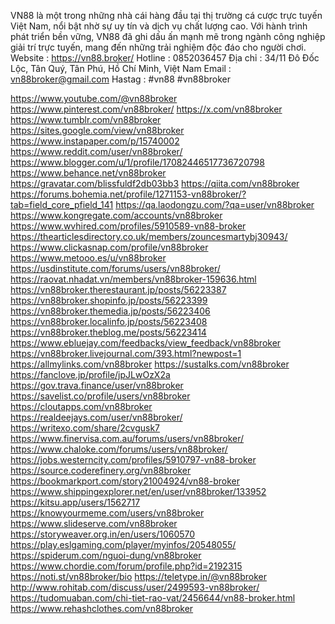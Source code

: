 VN88 là một trong những nhà cái hàng đầu tại thị trường cá cược trực tuyến Việt Nam, nổi bật nhờ sự uy tín và dịch vụ chất lượng cao. Với hành trình phát triển bền vững, VN88 đã ghi dấu ấn mạnh mẽ trong ngành công nghiệp giải trí trực tuyến, mang đến những trải nghiệm độc đáo cho người chơi.
Website : https://vn88.broker/
Hotline : 0852036457
Địa chỉ : 34/11 Đô Đốc Lộc, Tân Quý, Tân Phú, Hồ Chí Minh, Việt Nam
Email : vn88broker@gmail.com
Hastag : #vn88 #vn88broker

https://www.youtube.com/@vn88broker
https://www.pinterest.com/vn88broker/
https://x.com/vn88broker
https://www.tumblr.com/vn88broker
https://sites.google.com/view/vn88broker
https://www.instapaper.com/p/15740002
https://www.reddit.com/user/vn88broker/
https://www.blogger.com/u/1/profile/17082446517736720798
https://www.behance.net/vn88broker
https://gravatar.com/blissfuldf2db03bb3
https://qiita.com/vn88broker
https://forums.bohemia.net/profile/1271153-vn88broker/?tab=field_core_pfield_141
https://qa.laodongzu.com/?qa=user/vn88broker
https://www.kongregate.com/accounts/vn88broker
https://www.wvhired.com/profiles/5910589-vn88-broker
https://thearticlesdirectory.co.uk/members/zouncesmartybj30943/
https://www.clickasnap.com/profile/vn88broker
https://www.metooo.es/u/vn88broker
https://usdinstitute.com/forums/users/vn88broker/
https://raovat.nhadat.vn/members/vn88broker-159636.html
https://vn88broker.therestaurant.jp/posts/56223387
https://vn88broker.shopinfo.jp/posts/56223399
https://vn88broker.themedia.jp/posts/56223406
https://vn88broker.localinfo.jp/posts/56223408
https://vn88broker.theblog.me/posts/56223414
https://www.ebluejay.com/feedbacks/view_feedback/vn88broker
https://vn88broker.livejournal.com/393.html?newpost=1
https://allmylinks.com/vn88broker
https://sustalks.com/vn88broker
https://fanclove.jp/profile/jpJLwOzX2a
https://gov.trava.finance/user/vn88broker
https://savelist.co/profile/users/vn88broker
https://cloutapps.com/vn88broker
https://realdeejays.com/user/vn88broker/
https://writexo.com/share/2cvgusk7
https://www.finervisa.com.au/forums/users/vn88broker/
https://www.chaloke.com/forums/users/vn88broker/
https://jobs.westerncity.com/profiles/5910797-vn88-broker
https://source.coderefinery.org/vn88broker
https://bookmarkport.com/story21004924/vn88-broker
https://www.shippingexplorer.net/en/user/vn88broker/133952
https://kitsu.app/users/1562717
https://knowyourmeme.com/users/vn88broker
https://www.slideserve.com/vn88broker
https://storyweaver.org.in/en/users/1060570
https://play.eslgaming.com/player/myinfos/20548055/
https://spiderum.com/nguoi-dung/vn88broker
https://www.chordie.com/forum/profile.php?id=2192315
https://noti.st/vn88broker/bio
https://teletype.in/@vn88broker
http://www.rohitab.com/discuss/user/2499593-vn88broker/
https://tudomuaban.com/chi-tiet-rao-vat/2456644/vn88-broker.html
https://www.rehashclothes.com/vn88broker

